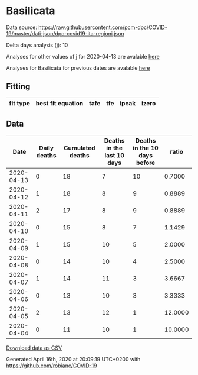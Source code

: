 # Basilicata

Data source: https://raw.githubusercontent.com/pcm-dpc/COVID-19/master/dati-json/dpc-covid19-ita-regioni.json

Delta days analysis (j): 10

Analyses for other values of j for 2020-04-13 are avalable [here](../2020-04-13/README.md)

Analyses for Basilicata for previous dates are avalable [here](../README.md)

## Fitting 
|fit type|best fit equation|tafe|tfe|ipeak|izero|
|-------|-----|--------|------|---|---|

## Data
|Date|Daily deaths|Cumulated deaths|Deaths in the last 10 days|Deaths in the 10 days before|ratio|
|----|----------|-----------|-------|--------------------|-----|
|2020-04-13|0|18|7|10|0.7000|
|2020-04-12|1|18|8|9|0.8889|
|2020-04-11|2|17|8|9|0.8889|
|2020-04-10|0|15|8|7|1.1429|
|2020-04-09|1|15|10|5|2.0000|
|2020-04-08|0|14|10|4|2.5000|
|2020-04-07|1|14|11|3|3.6667|
|2020-04-06|0|13|10|3|3.3333|
|2020-04-05|2|13|12|1|12.0000|
|2020-04-04|0|11|10|1|10.0000|

[Download data as CSV](COVID-19_basilicata_j10_2020-04-13.csv)

Generated April 16th, 2020 at 20:09:19 UTC+0200 with https://github.com/robianc/COVID-19
